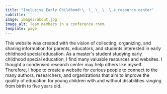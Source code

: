 ```yaml
---
title: "Inclusive Early Childhood:\_ \_ \_ \_ \_a resource center"
subtitle: ''
image: images/about.jpg
image_alt: Team members in a conference room
template: page
---
```


This website was created with the vision of collecting, organizing, and sharing information for parents, educators, and students interested in early childhood special education. As a master's student studying early childhood special education, I find many valuable resources and websites. I thought a condensed research center may help others like myself. Therefore, I hope to create a website for curious people to connect to the many authors, researchers, and organizations that aim to improve the quality of education for young children with and without disabilities ranging from birth to five years old. 

